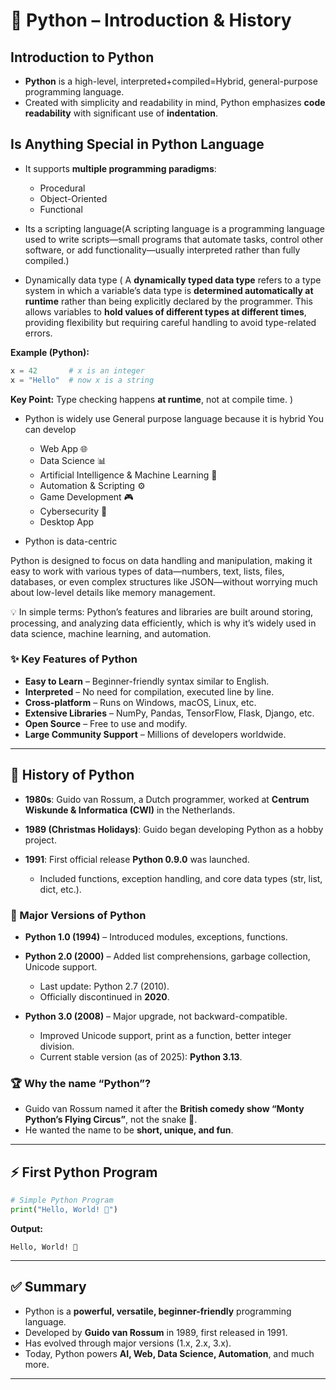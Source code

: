 # 🐍 Python – Introduction & History

##  Introduction to Python

* **Python** is a high-level, interpreted+compiled=Hybrid, general-purpose programming language.
* Created with simplicity and readability in mind, Python emphasizes **code readability** with significant use of **indentation**.

##  Is Anything Special in Python Language

* It supports **multiple programming paradigms**:

  * Procedural
  * Object-Oriented
  * Functional
* Its a scripting language(A scripting language is a programming language used to write scripts—small programs that automate tasks, control other software, or add functionality—usually interpreted rather than fully compiled.)
*  Dynamically data type ( A **dynamically typed data type** refers to a type system in which a variable’s data type is **determined automatically at runtime** rather than being explicitly declared by the programmer. This allows variables to **hold values of different types at different times**, providing flexibility but requiring careful handling to avoid type-related errors.

**Example (Python):**

```python
x = 42       # x is an integer
x = "Hello"  # now x is a string
```

**Key Point:** Type checking happens **at runtime**, not at compile time.
)


* Python is widely use General purpose language because it is hybrid You can develop 

  * Web App 🌐
  * Data Science 📊
  * Artificial Intelligence & Machine Learning 🤖
  * Automation & Scripting ⚙️
  * Game Development 🎮
  * Cybersecurity 🔐
  * Desktop App
    
* Python is data-centric

Python is designed to focus on data handling and manipulation, making it easy to work with various types of data—numbers, text, lists, files, databases, or even complex structures like JSON—without worrying much about low-level details like memory management.

💡 In simple terms: Python’s features and libraries are built around storing, processing, and analyzing data efficiently, which is why it’s widely used in data science, machine learning, and automation.

### ✨ Key Features of Python

* **Easy to Learn** – Beginner-friendly syntax similar to English.
* **Interpreted** – No need for compilation, executed line by line.
* **Cross-platform** – Runs on Windows, macOS, Linux, etc.
* **Extensive Libraries** – NumPy, Pandas, TensorFlow, Flask, Django, etc.
* **Open Source** – Free to use and modify.
* **Large Community Support** – Millions of developers worldwide.

---

## 📖 History of Python

* **1980s**: Guido van Rossum, a Dutch programmer, worked at **Centrum Wiskunde & Informatica (CWI)** in the Netherlands.
* **1989 (Christmas Holidays)**: Guido began developing Python as a hobby project.
* **1991**: First official release **Python 0.9.0** was launched.

  * Included functions, exception handling, and core data types (str, list, dict, etc.).

### 📜 Major Versions of Python

* **Python 1.0 (1994)** – Introduced modules, exceptions, functions.
* **Python 2.0 (2000)** – Added list comprehensions, garbage collection, Unicode support.

  * Last update: Python 2.7 (2010).
  * Officially discontinued in **2020**.
* **Python 3.0 (2008)** – Major upgrade, not backward-compatible.

  * Improved Unicode support, print as a function, better integer division.
  * Current stable version (as of 2025): **Python 3.13**.

### 🏆 Why the name “Python”?

* Guido van Rossum named it after the **British comedy show “Monty Python’s Flying Circus”**, not the snake 🐍.
* He wanted the name to be **short, unique, and fun**.

---

## ⚡ First Python Program

```python
# Simple Python Program
print("Hello, World! 👋")
```

**Output:**

```
Hello, World! 👋
```

---

## ✅ Summary

* Python is a **powerful, versatile, beginner-friendly** programming language.
* Developed by **Guido van Rossum** in 1989, first released in 1991.
* Has evolved through major versions (1.x, 2.x, 3.x).
* Today, Python powers **AI, Web, Data Science, Automation**, and much more.

---
